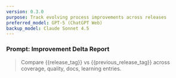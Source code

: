 ```yaml
---
version: 0.3.0
purpose: Track evolving process improvements across releases
preferred_model: GPT-5 (ChatGPT Web)
backup_model: Claude Sonnet 4.5
---
```


<!-- Assistant priming: Default to repository CONTRIBUTING.md: when recommending process improvements, align suggestions with branching, PR size, tests, logging, and commit conventions. -->

### Prompt: Improvement Delta Report

> Compare {{release_tag}} vs {{previous_release_tag}} across coverage, quality, docs, learning entries.
